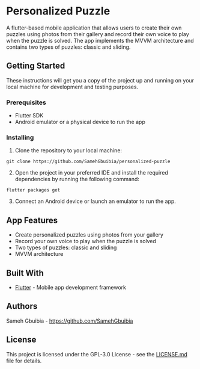# Personalized Puzzle

A flutter-based mobile application that allows users to create their own puzzles using photos from their gallery and record their own voice to play when the puzzle is solved. The app implements the MVVM architecture and contains two types of puzzles: classic and sliding.

## Getting Started

These instructions will get you a copy of the project up and running on your local machine for development and testing purposes.

### Prerequisites

- Flutter SDK
- Android emulator or a physical device to run the app

### Installing

1. Clone the repository to your local machine:
```
git clone https://github.com/SamehGbuibia/personalized-puzzle
```

2. Open the project in your preferred IDE and install the required dependencies by running the following command:
```
flutter packages get
```

3. Connect an Android device or launch an emulator to run the app.

## App Features

- Create personalized puzzles using photos from your gallery
- Record your own voice to play when the puzzle is solved
- Two types of puzzles: classic and sliding
- MVVM architecture

## Built With

* [Flutter](https://flutter.dev/) - Mobile app development framework

## Authors

Sameh Gbuibia - https://github.com/SamehGbuibia

## License

This project is licensed under the GPL-3.0 License - see the [LICENSE.md](LICENSE.md) file for details.

